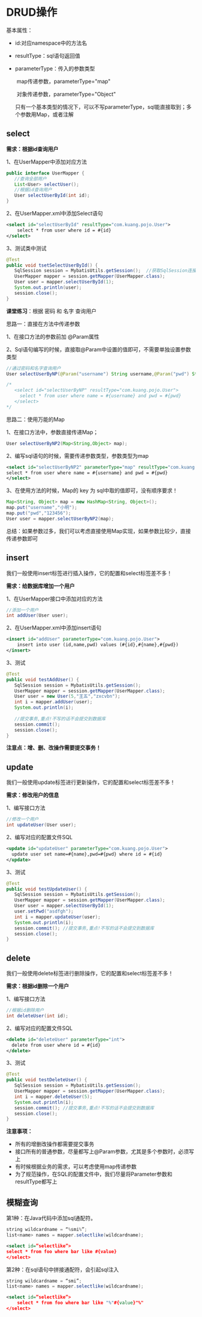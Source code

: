 # DRUD操作

基本属性：

- id:对应namespace中的方法名

- resultType：sql语句返回值

- parameterType：传入的参数类型

  ​	map传递参数，parameterType="map"

  ​	对象传递参数，parameterType="Object"

  ​	只有一个基本类型的情况下，可以不写parameterType，sql能直接取到；多个参数用Map，或者注解

## select

**需求：根据id查询用户**

1、在UserMapper中添加对应方法

```java
public interface UserMapper {
   //查询全部用户
   List<User> selectUser();
   //根据id查询用户
   User selectUserById(int id);
}
```

2、在UserMapper.xml中添加Select语句

```xml
<select id="selectUserById" resultType="com.kuang.pojo.User">
	select * from user where id = #{id}
</select>
```

3、测试类中测试

```java
@Test
public void tsetSelectUserById() {
   SqlSession session = MybatisUtils.getSession();  //获取SqlSession连接
   UserMapper mapper = session.getMapper(UserMapper.class);
   User user = mapper.selectUserById(1);
   System.out.println(user);
   session.close();
}
```

**课堂练习**：根据 密码 和 名字 查询用户

思路一：直接在方法中传递参数

1、在接口方法的参数前加 @Param属性

2、Sql语句编写的时候，直接取@Param中设置的值即可，不需要单独设置参数类型

```java
//通过密码和名字查询用户
User selectUserByNP(@Param("username") String username,@Param("pwd") String pwd);

/*
   <select id="selectUserByNP" resultType="com.kuang.pojo.User">
     select * from user where name = #{username} and pwd = #{pwd}
   </select>
*/
```

思路二：使用万能的Map

1、在接口方法中，参数直接传递Map；

```java
User selectUserByNP2(Map<String,Object> map);
```

2、编写sql语句的时候，需要传递参数类型，参数类型为map

```xml
<select id="selectUserByNP2" parameterType="map" resultType="com.kuang.pojo.User">
select * from user where name = #{username} and pwd = #{pwd}
</select>
```

3、在使用方法的时候，Map的 key 为 sql中取的值即可，没有顺序要求！

```java
Map<String, Object> map = new HashMap<String, Object>();
map.put("username","小明");
map.put("pwd","123456");
User user = mapper.selectUserByNP2(map);
```

总结：如果参数过多，我们可以考虑直接使用Map实现，如果参数比较少，直接传递参数即可



## insert

我们一般使用insert标签进行插入操作，它的配置和select标签差不多！

**需求：给数据库增加一个用户**

1、在UserMapper接口中添加对应的方法

```java
//添加一个用户
int addUser(User user);
```

2、在UserMapper.xml中添加insert语句

```xml
<insert id="addUser" parameterType="com.kuang.pojo.User">
    insert into user (id,name,pwd) values (#{id},#{name},#{pwd})
</insert>
```

3、测试

```java
@Test
public void testAddUser() {
   SqlSession session = MybatisUtils.getSession();
   UserMapper mapper = session.getMapper(UserMapper.class);
   User user = new User(5,"王五","zxcvbn");
   int i = mapper.addUser(user);
   System.out.println(i);
    
   //提交事务,重点!不写的话不会提交到数据库
   session.commit(); 
   session.close();
}
```

**注意点：增、删、改操作需要提交事务！**



## update

我们一般使用update标签进行更新操作，它的配置和select标签差不多！

**需求：修改用户的信息**

1、编写接口方法

```java
//修改一个用户
int updateUser(User user);
```

2、编写对应的配置文件SQL

```xml
<update id="updateUser" parameterType="com.kuang.pojo.User">
  update user set name=#{name},pwd=#{pwd} where id = #{id}
</update>
```

3、测试

```java
@Test
public void testUpdateUser() {
   SqlSession session = MybatisUtils.getSession();
   UserMapper mapper = session.getMapper(UserMapper.class);
   User user = mapper.selectUserById(1);
   user.setPwd("asdfgh");
   int i = mapper.updateUser(user);
   System.out.println(i);
   session.commit(); //提交事务,重点!不写的话不会提交到数据库
   session.close();
}
```



## delete

我们一般使用delete标签进行删除操作，它的配置和select标签差不多！

**需求：根据id删除一个用户**

1、编写接口方法

```java
//根据id删除用户
int deleteUser(int id);
```

2、编写对应的配置文件SQL

```xml
<delete id="deleteUser" parameterType="int">
  delete from user where id = #{id}
</delete>
```

3、测试

```java
@Test
public void testDeleteUser() {
   SqlSession session = MybatisUtils.getSession();
   UserMapper mapper = session.getMapper(UserMapper.class);
   int i = mapper.deleteUser(5);
   System.out.println(i);
   session.commit(); //提交事务,重点!不写的话不会提交到数据库
   session.close();
}
```



**注意事项：**

- 所有的增删改操作都需要提交事务
- 接口所有的普通参数，尽量都写上@Param参数，尤其是多个参数时，必须写上
- 有时候根据业务的需求，可以考虑使用map传递参数
- 为了规范操作，在SQL的配置文件中，我们尽量将Parameter参数和resultType都写上



## 模糊查询

第1种：在Java代码中添加sql通配符。

```java
string wildcardname = “%smi%”;
list<name> names = mapper.selectlike(wildcardname);
```

```xml
<select id=”selectlike”>
select * from foo where bar like #{value}
</select>
```

第2种：在sql语句中拼接通配符，会引起sql注入

```java
string wildcardname = “smi”;
list<name> names = mapper.selectlike(wildcardname);
```

```xml
<select id=”selectlike”>
    select * from foo where bar like "%"#{value}"%"
</select>
```

